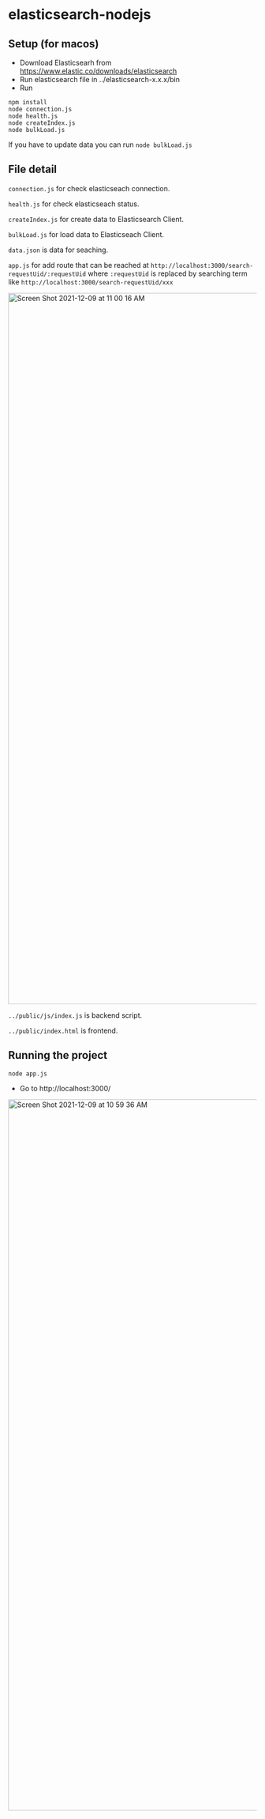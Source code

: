 # elasticsearch-nodejs

Setup (for macos)
---
* Download Elasticsearh from https://www.elastic.co/downloads/elasticsearch
* Run elasticsearch file in ../elasticsearch-x.x.x/bin
* Run
```
npm install
node connection.js
node health.js
node createIndex.js
node bulkLoad.js
```

If you have to update data you can run ```node bulkLoad.js```

File detail
---
`connection.js` for check elasticseach connection.

`health.js` for check elasticseach status.

`createIndex.js` for create data to Elasticsearch Client.

`bulkLoad.js` for load data to Elasticseach Client.

`data.json` is data for seaching.

`app.js` for add route that can be reached at ```http://localhost:3000/search-requestUid/:requestUid``` where `:requestUid` is replaced by searching term like `http://localhost:3000/search-requestUid/xxx`  

<img width="1440" alt="Screen Shot 2021-12-09 at 11 00 16 AM" src="https://user-images.githubusercontent.com/69962474/145332281-d1663e67-9be5-432a-936e-5c15df0edfcf.png">

`../public/js/index.js` is backend script.

`../public/index.html` is frontend.

Running the project
---
```
node app.js
``` 
* Go to http://localhost:3000/

<img width="1440" alt="Screen Shot 2021-12-09 at 10 59 36 AM" src="https://user-images.githubusercontent.com/69962474/145332315-ad04511a-f73d-4f8b-a0c4-9c7f84721a02.png">

